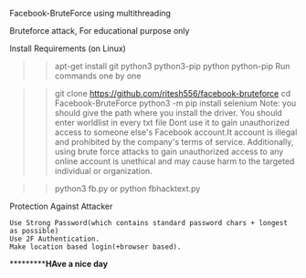 Facebook-BruteForce using multithreading

Bruteforce attack, For educational purpose only


Install Requirements (on Linux)

>> apt-get install git python3 python3-pip python python-pip
Run commands one by one

>> git clone https://github.com/ritesh556/facebook-bruteforce
>> cd Facebook-BruteForce
>> python3 -m pip install selenium
Note:
    you should give the path where you install the driver.
    You should enter worldlist in every txt file
    Dont use it to  gain unauthorized access to someone else's Facebook account.It account is illegal and prohibited by the company's terms of service. Additionally, using brute force attacks to gain unauthorized access to any online account is unethical and may cause harm to the targeted individual or organization.
    
>> python3 fb.py or python fbhacktext.py


Protection Against Attacker

    Use Strong Password(which contains standard password chars + longest as possible)
    Use 2F Authentication.
    Make location based login(+browser based).



*************************HAve a nice day****************
